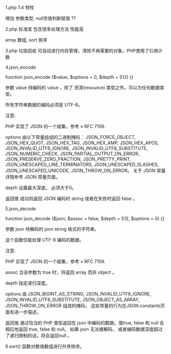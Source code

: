 1.php 7.4 特性 

增加 参数类型, null空值判断赋值 ?? 

2.php 标准库  包含很多处理方法 性能高 

array 数组, sort 排序

3.php 垃圾回收 可自动进行内存管理，清除不再需要的对象。PHP使用了引用计数

4.json_encode 

function json_encode ($value, $options = 0, $depth = 512) {}

参数 
value
待编码的 value ，除了 资源(resource) 类型之外，可以为任何数据类型。

所有字符串数据的编码必须是 UTF-8。

注意:

PHP 实现了 JSON 的一个超集，参考 » RFC 7159.

options
由以下常量组成的二进制掩码： JSON_FORCE_OBJECT, JSON_HEX_QUOT, JSON_HEX_TAG, JSON_HEX_AMP, JSON_HEX_APOS, JSON_INVALID_UTF8_IGNORE, JSON_INVALID_UTF8_SUBSTITUTE, JSON_NUMERIC_CHECK, JSON_PARTIAL_OUTPUT_ON_ERROR, JSON_PRESERVE_ZERO_FRACTION, JSON_PRETTY_PRINT, JSON_UNESCAPED_LINE_TERMINATORS, JSON_UNESCAPED_SLASHES, JSON_UNESCAPED_UNICODE, JSON_THROW_ON_ERROR。 关于 JSON 常量详情参考 JSON 常量页面。

depth
设置最大深度。 必须大于0。

返回值 
成功则返回 JSON 编码的 string 或者在失败时返回 false 。

5.json_decode

function json_decode ($json, $assoc = false, $depth = 512, $options = 0) {}

参数 
json
待解码的 json string 格式的字符串。

这个函数仅能处理 UTF-8 编码的数据。

注意:

PHP 实现了 JSON 的一个超集，参考 » RFC 7159.

assoc
当该参数为 true 时，将返回 array 而非 object 。

depth
指定递归深度。

options
由 JSON_BIGINT_AS_STRING, JSON_INVALID_UTF8_IGNORE, JSON_INVALID_UTF8_SUBSTITUTE, JSON_OBJECT_AS_ARRAY, JSON_THROW_ON_ERROR 组成的掩码。 这些常量的行为在JSON constants页面有进一步描述。

返回值 
通过恰当的 PHP 类型返回在 json 中编码的数据。值true, false 和 null 会相应地返回 true, false 和 null。 如果 json 无法被解码， 或者编码数据深度超过了递归限制的话，将会返回null 。

6.sort() 函数对数值数组进行升序排序。




